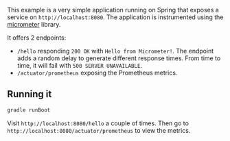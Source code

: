 This example is a very simple application running on Spring that exposes a service on `http://localhost:8080`. The application is instrumented using the [micrometer](http://micrometer.io/) library.

It offers 2 endpoints:

* `/hello` responding `200 OK` with `Hello from Micrometer!`. The endpoint
 adds a random delay to generate different response times. From time to time,
 it will fail with `500 SERVER UNAVAILABLE`.
* `/actuator/prometheus` exposing the Prometheus metrics.

## Running it

```bash
gradle runBoot
```

Visit `http://localhost:8080/hello` a couple of times. Then go to `http://localhost:8080/actuator/prometheus` to view the metrics.
